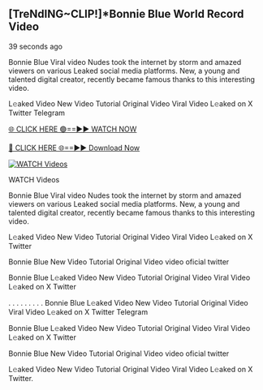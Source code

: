 ## [TreNdING~CLIP!]*Bonnie Blue World Record Video

39 seconds ago

Bonnie Blue Viral video Nudes took the internet by storm and amazed viewers on various Leaked social media platforms. New, a young and talented digital creator, recently became famous thanks to this interesting video.

L𝚎aked Video New Video Tutorial Original Video Viral Video L𝚎aked on X Twitter Telegram

[🌐 CLICK HERE 🟢==►► WATCH NOW](https://ultra-bulletin.blogspot.com/p/ultra-bulletin-25.html)

[🔴 CLICK HERE 🌐==►► Download Now](https://ultra-bulletin.blogspot.com/p/ultra-bulletin-25.html)

[![WATCH Videos](https://i.imgur.com/dJHk4Zq.gif)](https://ultra-bulletin.blogspot.com/p/ultra-bulletin-25.html)


WATCH Videos

Bonnie Blue Viral video Nudes took the internet by storm and amazed viewers on various Leaked social media platforms. New, a young and talented digital creator, recently became famous thanks to this interesting video.

L𝚎aked Video New Video Tutorial Original Video Viral Video L𝚎aked on X Twitter

Bonnie Blue New Video Tutorial Original Video video oficial twitter

Bonnie Blue L𝚎aked Video New Video Tutorial Original Video Viral Video L𝚎aked on X Twitter

. . . . . . . . . Bonnie Blue L𝚎aked Video New Video Tutorial Original Video Viral Video L𝚎aked on X Twitter Telegram

Bonnie Blue L𝚎aked Video New Video Tutorial Original Video Viral Video L𝚎aked on X Twitter

Bonnie Blue New Video Tutorial Original Video video oficial twitter

L𝚎aked Video New Video Tutorial Original Video Viral Video L𝚎aked on X Twitter.